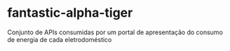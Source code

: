 # fantastic-alpha-tiger

Conjunto de APIs consumidas por um portal de apresentação do consumo de energia de cada eletrodoméstico
